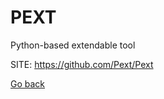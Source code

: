 # PEXT
 
 Python-based extendable tool
 
 SITE: https://github.com/Pext/Pext

 [Go back](https://portable-linux-apps.github.io/apps.html)
